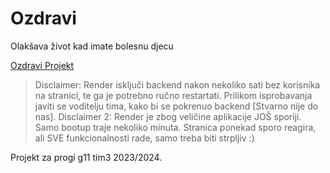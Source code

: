 # Ozdravi

Olakšava život kad imate bolesnu djecu

[Ozdravi Projekt](https://proggyizohariozdravi.onrender.com/)
> Disclaimer: Render isključi backend nakon nekoliko sati bez korisnika na stranici, te ga je potrebno ručno restartati. Prilikom isprobavanja javiti se voditelju tima, kako bi se pokrenuo backend [Stvarno nije do nas].
> Disclaimer 2: Render je zbog veličine aplikacije JOŠ sporiji. Samo bootup traje nekoliko minuta. Stranica ponekad sporo reagira, ali SVE funkcionalnosti rade, samo treba biti strpljiv :)

Projekt za progi g11 tim3 2023/2024.
